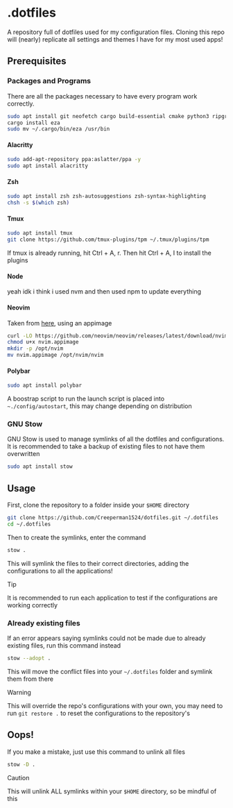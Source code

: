 # .dotfiles

A repository full of dotfiles used for my configuration files.
Cloning this repo will (nearly) replicate all settings and themes I have for my most used apps!

## Prerequisites

### Packages and Programs

There are all the packages necessary to have every program work correctly.

```bash
sudo apt install git neofetch cargo build-essential cmake python3 ripgrep
cargo install eza
sudo mv ~/.cargo/bin/eza /usr/bin
```

#### Alacritty

```bash
sudo add-apt-repository ppa:aslatter/ppa -y
sudo apt install alacritty
```

#### Zsh

```bash
sudo apt install zsh zsh-autosuggestions zsh-syntax-highlighting
chsh -s $(which zsh)
```

#### Tmux

```bash
sudo apt install tmux
git clone https://github.com/tmux-plugins/tpm ~/.tmux/plugins/tpm
```

If tmux is already running, hit Ctrl + A, r. Then hit Ctrl + A, I to install the plugins

#### Node

yeah idk i think i used nvm and then used npm to update everything

#### Neovim

Taken from [here](https://github.com/neovim/neovim/blob/master/INSTALL.md#appimage-universal-linux-package), using an appimage

```bash
curl -LO https://github.com/neovim/neovim/releases/latest/download/nvim.appimage
chmod u+x nvim.appimage
mkdir -p /opt/nvim
mv nvim.appimage /opt/nvim/nvim
```

#### Polybar

```bash
sudo apt install polybar
```

A boostrap script to run the launch script is placed into `~./config/autostart`, this may change depending on distribution

### GNU Stow

GNU Stow is used to manage symlinks of all the dotfiles and configurations. It is recommended to take a backup of existing files to not have them overwritten

```bash
sudo apt install stow
```

## Usage

First, clone the repository to a folder inside your `$HOME` directory

```bash
git clone https://github.com/Creeperman1524/dotfiles.git ~/.dotfiles
cd ~/.dotfiles
```

Then to create the symlinks, enter the command

```bash
stow .
```

This will symlink the files to their correct directories, adding the configurations to all the applications!

> [!TIP]
> It is recommended to run each application to test if the configurations are working correctly

### Already existing files

If an error appears saying symlinks could not be made due to already existing files, run this command instead

```bash
stow --adopt .
```

This will move the conflict files into your `~/.dotfiles` folder and symlink them from there

> [!WARNING]
> This will override the repo's configurations with your own, you may need to run `git restore .` to reset the configurations to the repository's

## Oops!

If you make a mistake, just use this command to unlink all files

```bash
stow -D .
```

> [!CAUTION]
> This will unlink ALL symlinks within your `$HOME` directory, so be mindful of this
